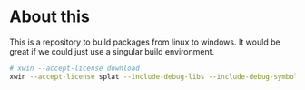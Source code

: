 # About this

This is a repository to build packages from linux to windows.
It would be great if we could just use a singular build environment.

```bash
# xwin --accept-license download
xwin --accept-license splat --include-debug-libs --include-debug-symbols --output xwin
```
